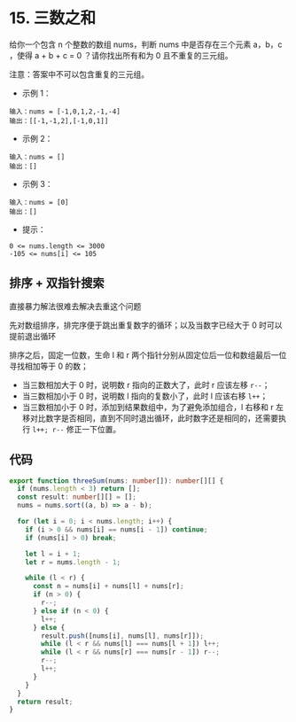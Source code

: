 # 15. 三数之和

给你一个包含 n 个整数的数组 nums，判断 nums 中是否存在三个元素 a，b，c ，使得 a + b + c = 0 ？请你找出所有和为 0 且不重复的三元组。

注意：答案中不可以包含重复的三元组。

- 示例 1：

```
输入：nums = [-1,0,1,2,-1,-4]
输出：[[-1,-1,2],[-1,0,1]]
```

- 示例 2：

```
输入：nums = []
输出：[]
```

- 示例 3：

```
输入：nums = [0]
输出：[]
```

- 提示：

```
0 <= nums.length <= 3000
-105 <= nums[i] <= 105
```

## 排序 + 双指针搜索

直接暴力解法很难去解决去重这个问题

先对数组排序，排完序便于跳出重复数字的循环；以及当数字已经大于 0 时可以提前退出循环

排序之后，固定一位数，生命 l 和 r 两个指针分别从固定位后一位和数组最后一位寻找相加等于 0 的数；

- 当三数相加大于 0 时，说明数 r 指向的正数大了，此时 r 应该左移 `r--`；
- 当三数相加小于 0 时，说明数 l 指向的复数小了，此时 l 应该右移 `l++`；
- 当三数相加小于 0 时，添加到结果数组中，为了避免添加组合，l 右移和 r 左移对比数字是否相同，直到不同时退出循环，此时数字还是相同的，还需要执行 `l++; r--` 修正一下位置。

## 代码

```ts
export function threeSum(nums: number[]): number[][] {
  if (nums.length < 3) return [];
  const result: number[][] = [];
  nums = nums.sort((a, b) => a - b);

  for (let i = 0; i < nums.length; i++) {
    if (i > 0 && nums[i] == nums[i - 1]) continue;
    if (nums[i] > 0) break;

    let l = i + 1;
    let r = nums.length - 1;

    while (l < r) {
      const n = nums[i] + nums[l] + nums[r];
      if (n > 0) {
        r--;
      } else if (n < 0) {
        l++;
      } else {
        result.push([nums[i], nums[l], nums[r]]);
        while (l < r && nums[l] === nums[l + 1]) l++;
        while (l < r && nums[r] === nums[r - 1]) r--;
        r--;
        l++;
      }
    }
  }
  return result;
}
```
